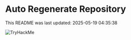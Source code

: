 # Auto Regenerate Repository

This README was last updated: 2025-05-19 04:35:38

 ![TryHackMe](https://tryhackme.com/badge/533634)